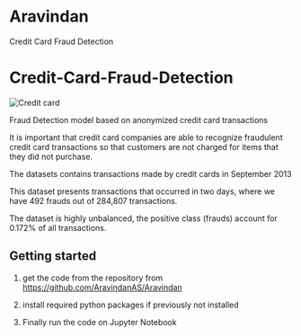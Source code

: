 # Aravindan
 Credit Card Fraud Detection
# Credit-Card-Fraud-Detection

![Credit card](https://github.com/AravindanAS/Credit-Card-Fraud-Detection/assets/136828832/7daf1806-f6c6-49e6-bc8a-8d9294512768)


Fraud Detection model based on anonymized credit card transactions

It is important that credit card companies are able to recognize fraudulent credit card transactions so that customers are not charged for items that they did not purchase.

The datasets contains transactions made by credit cards in September 2013 

This dataset presents transactions that occurred in two days, where we have 492 frauds out of 284,807 transactions. 

The dataset is highly unbalanced, the positive class (frauds) account for 0.172% of all transactions.

## Getting started

1. get the code from the repository from https://github.com/AravindanAS/Aravindan

2. install required python packages if previously not installed

3. Finally run the code on Jupyter Notebook 
